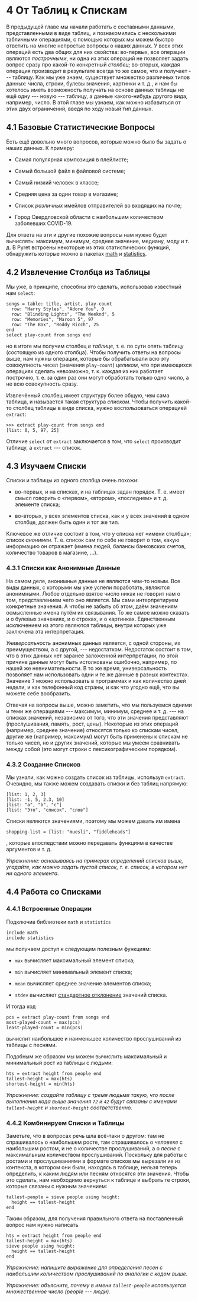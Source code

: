 # 4 От Таблиц к Спискам

В предыдущей главе мы начали работать с составными данными, представленными в
виде таблиц, и познакомились с несколькими табличными операциями, с помощью
которых мы можем быстро ответить на многие непростые вопросы о наших данных. У
всех этих операций есть два общих для них свойства: во-первых, все операции
являются _построчными_, ни одна из этих операций не позволяет задать вопрос
сразу про какой-то конкретный _столбец_; во-вторых, каждая операция производит
в результате всегда то же самое, что и получает --- таблицу. Как мы уже знаем,
существует множество различных типов данных: числа, строки, булевы значения,
картинки и т. д., и нам бы хотелось иметь возможность получать на основе данных
таблицы не ещё одну --- новую --- таблицу, а данные какого-нибудь другого вида,
например, число. В этой главе мы узнаем, как можно избавиться от этих двух
ограничений, введя по ходу новый тип данных.

## 4.1 Базовые Статистические Вопросы

Есть ещё довольно много вопросов, которые можно было бы задать о наших данных. К примеру:

- Самая популярная композиция в плейлисте;

- Самый большой файл в файловой системе;

- Самый низкий человек в классе;

- Средняя цена за один товар в магазине;

- Список _различных_ имейлов отправителей во входящих на почте;

- Город Свердловской области с наибольшим количеством заболевших COVID-19.

Для ответа на эти и другие похожие вопросы нам нужно будет вычислять: максимум,
минимум, среднее значение, медиану, моду и т. д. В Pyret встроены некоторые из этих
статистических функций, обнаружить которые можно в пакетах
[math](https://www.pyret.org/docs/latest/math.html) и
[statistics](https://www.pyret.org/docs/latest/statistics.html).

## 4.2 Извлечение Столбца из Таблицы

Мы уже, в принципе, способны это сделать, использовав известный нам `select`:

```
songs = table: title, artist, play-count
  row: "Harry Styles", "Adore You", 0
  row: "Blinding Lights", "The Weeknd", 5
  row: "Memories", "Maroon 5", 97
  row: "The Box", "Roddy Ricch", 25
end
select play-count from songs end
```

но в итоге мы получим столбец _в таблице_, т. е. по сути опять таблицу
(состоящую из одного столбца). Чтобы получить ответы на вопросы выше, нам нужны
операции, которые бы обрабатывали всю эту совокупность чисел (значения
`play-count`) _целиком_, что при имеющихся операциях сделать невозможно, т. к.
каждая из них работает построчно, т. е. за один раз они могут обработать
только одно число, а не всю совокупность сразу.

Извлечённый столбец имеет структуру более общую, чем сама таблица, и называется
такая структура _списком_. Чтобы получить какой-то столбец таблицы в виде
списка, нужно воспользоваться операцией `extract`:

```
>>> extract play-count from songs end
[list: 0, 5, 97, 25]
```

Отличие `select` от `extract` заключается в том, что `select` производит
таблицу, а `extract` --- список.


## 4.3 Изучаем Списки

Списки и таблицы из одного столбца очень похожи:

- во-первых, и на списках, и на таблицах задан порядок. Т. е. имеет смысл
  говорить о «первом», «втором», «последнем» и т. д. элементе списка;

- во-вторых, у всех элементов списка, как и у всех значений в одном столбце,
  должен быть один и тот же тип.

Ключевое же отличие состоит в том, что у списка нет «имени столбца»; список
_анонимен_. Т. е. список сам по себе не говорит о том, какую информацию он
отражает (имена людей, балансы банковских счетов, количество товаров в
магазине, ...).

### 4.3.1 Списки как Анонимные Данные

На самом деле, анонимные данные не являются чем-то новым. Все виды данных, с
которыми мы уже успели поработать, являются анонимными. Любое отдельно взятое
число никак не говорит нам о том, представлением чего оно является. Мы сами
интерпретируем конкретные значения. А чтобы не забыть об этом, даём значениям
осмысленные имена путём их связывания. То же самое можно сказать и о булевых
значениях, и о строках, и о картинках. Единственным исключением из этого
являются таблицы, внутри которых уже заключена эта интерпретация.

_Универсальность_ анонимных данных является, с одной стороны, их преимуществом,
а с другой, --- недостатком. Недостаток состоит в том, что в этих данных нет
заранее заложенной интерпретации, по этой причине данные могут быть истолкованы
ошибочно, например, по нашей же невнимательности. В то же время, универсальность
позволяет нам использовать одни и те же данные в разных контекстах. Значение
`7` можно использовать в программах и как количество дней недели, и как
телефонный код страны, и как что угодно ещё, что вы можете себе вообразить.

Отвечая на вопросы выше, можно заметить, что мы пользуемся одними и теми же операциями
--- максимум, минимум, среднее и т. д. --- на списках значений, независимо от
того, что эти значения представляют (прослушивания, память, рост, цены).
Некоторые из этих операций (например, среднее значение) относятся только ко
спискам чисел, другие же (например, максимум) могут быть применены к спискам не
только чисел, но и других значений, которые мы умеем сравнивать между собой
(это могут строки с лексикографическим порядком).

### 4.3.2 Создание Списков

Мы узнали, как можно создать список из таблицы, используя `extract`. Очевидно,
мы также можем создавать списки и без таблиц напрямую:

```
[list: 1, 2, 3]
[list: -1, 5, 2.3, 10]
[list: "a", "b", "c"]
[list: "Это", "список", "слов"]
```

Списки являются значениями, поэтому мы можем давать им имена

```
shopping-list = [list: "muesli", "fiddleheads"]
```

, которые впоследствии можно передавать функциям в качестве аргументов и т. д.

_Упражнение: основываясь на примерах определений списков выше, угадайте, как
можно задать пустой список, т. е. список, в котором нет ни одного элемента._

## 4.4 Работа со Списками
### 4.4.1 Встроенные Операции

Подключив библиотеки `math` и `statistics`

```
include math
include statistics
```

мы получаем доступ к следующим полезным функциям:

- `max` вычисляет максимальный элемент списка;

- `min` вычисляет минимальный элемент списка;

- `mean` вычисляет среднее значение элементов списка;

- `stdev` вычисляет [стандартное отклонение](https://en.wikipedia.org/wiki/Standard_deviation) значений списка.

И тогда код

```
pcs = extract play-count from songs end
most-played-count = max(pcs)
least-played-count = min(pcs)
```

вычислит наибольшее и наименьшее количество прослушиваний из таблицы с песнями.

Подобным же образом мы можем вычислить максимальный и минимальный рост из
таблицы с людьми:

```
hts = extract height from people end
tallest-height = max(hts)
shortest-height = min(hts)
```

_Упражнение: создайте таблицу с тремя людьми такую, что после выполнения кода
выше значения `72` и `42` будут связаны с именами `tallest-height` и
`shortest-height` соответственно._

### 4.4.2 Комбинируем Списки и Таблицы

Заметьте, что в вопросах речь шла всё-таки о другом: там не спрашивалось о
наибольшем росте, там спрашивалось о _человеке_ с наибольшим ростом, и не о
количестве прослушиваний, а о _песне_ с максимальным количеством прослушиваний.
Поскольку для работы с ростами и прослушиваниями в формате списков мы вырезали
их из контекста, в котором они были, находясь в таблице, нельзя теперь
определить, к каким людям или песням относятся эти значения.  Чтобы это
сделать, нам необходимо вернуться к таблице и выбрать те строки, которые
связаны с нужным значением:

```
tallest-people = sieve people using height:
  height == tallest-height
end
```

Таким образом, для получения правильного ответа на поставленный вопрос нам
нужно написать

```
hts = extract height from people end
tallest-height = max(hts)
sieve people using height:
  height == tallest-height
end
```

_Упражнение: напишите выражение для определения песен с наибольшим количеством
прослушиваний по аналогии с кодом выше._

_Упражнение: объясните, почему в имени `tallest-people` используется
множественное число (people --- люди)._
